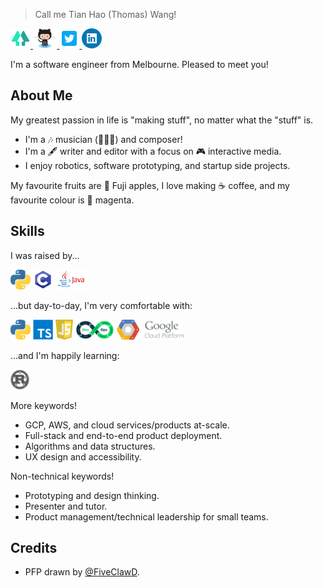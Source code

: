 > Call me Tian Hao (Thomas) Wang!

<p float="left">
  <a href="https://linktr.ee/paced/" target="_blank">
    <img src="icons/linktree.png" height="32px" />
  </a>

  <a href="https://github.com/paced" target="_blank">
    <img src="icons/github.png" height="32px" />
  </a>

  <a href="https://twitter.com/__paced__" target="_blank">
    <img src="icons/twitter.png" height="32px" />
  </a>

  <a href="https://www.linkedin.com/in/tianhao-wang/" target="_blank">
    <img src="icons/linkedin.png" height="32px" />
  </a>
</p>

I'm a software engineer from Melbourne. Pleased to meet you!

## About Me

My greatest passion in life is "making stuff", no matter what the "stuff" is.

- I'm a 🎶 musician (🎤🎸🎹) and composer!
- I'm a 🖋 writer and editor with a focus on 🎮 interactive media.
- I enjoy robotics, software prototyping, and startup side projects.

My favourite fruits are 🍎 Fuji apples, I love making ☕ coffee, and my favourite colour is 🌸 magenta.

## Skills

I was raised by...

<p float="left">
  <img src="icons/python.png" height="32px" />
  <img src="icons/clang.png" height="32px" />
  <img src="icons/java.png" height="32px" />
</p>

...but day-to-day, I'm very comfortable with:

<p float="left">
  <img src="icons/python.png" height="32px" />
  <img src="icons/typescript.png" height="32px" />
  <img src="icons/javascript.png" height="32px" />
  <img src="icons/devops.png" height="32px" />
  <img src="icons/gcp.png" height="32px" />
</p>

...and I'm happily learning:

<p float="left">
  <img src="icons/rust.png" height="32px" />
</p>

More keywords!

- GCP, AWS, and cloud services/products at-scale.
- Full-stack and end-to-end product deployment.
- Algorithms and data structures.
- UX design and accessibility.

Non-technical keywords!

- Prototyping and design thinking.
- Presenter and tutor.
- Product management/technical leadership for small teams.

## Credits

- PFP drawn by [@FiveClawD](https://twitter.com/FiveClawD).
